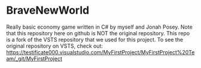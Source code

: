 # BraveNewWorld
Really basic economy game written in C# by myself and Jonah Posey.
Note that this repository here on github is NOT the original repository. This repo is a fork of the VSTS repository that we used for this project. To see the original repository on VSTS, check out: https://testificate000.visualstudio.com/MyFirstProject/MyFirstProject%20Team/_git/MyFirstProject

